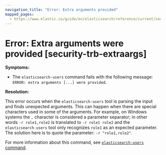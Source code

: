 ```yaml
---
navigation_title: "Error: Extra arguments provided"
mapped_pages:
  - https://www.elastic.co/guide/en/elasticsearch/reference/current/security-trb-extraargs.html
---
```


# Error: Extra arguments were provided [security-trb-extraargs]

**Symptoms:**

* The `elasticsearch-users` command fails with the following message: `ERROR: extra arguments [...] were provided`.

**Resolution:**

This error occurs when the `elasticsearch-users` tool is parsing the input and finds unexpected arguments. This can happen when there are special characters used in some of the arguments. For example, on Windows systems the `,` character is considered a parameter separator; in other words `-r role1,role2` is translated to `-r role1 role2` and the `elasticsearch-users` tool only recognizes `role1` as an expected parameter. The solution here is to quote the parameter: `-r "role1,role2"`.

For more information about this command, see [`elasticsearch-users` command](elasticsearch://reference/elasticsearch/command-line-tools/users-command.md).

